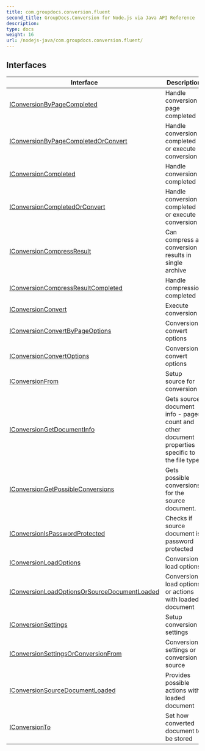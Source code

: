 ```yaml
---
title: com.groupdocs.conversion.fluent
second_title: GroupDocs.Conversion for Node.js via Java API Reference
description: 
type: docs
weight: 16
url: /nodejs-java/com.groupdocs.conversion.fluent/
---
```


## Interfaces

| Interface | Description |
| --- | --- |
| [IConversionByPageCompleted](../com.groupdocs.conversion.fluent/iconversionbypagecompleted) | Handle conversion page completed |
| [IConversionByPageCompletedOrConvert](../com.groupdocs.conversion.fluent/iconversionbypagecompletedorconvert) | Handle conversion completed or execute conversion |
| [IConversionCompleted](../com.groupdocs.conversion.fluent/iconversioncompleted) | Handle conversion completed |
| [IConversionCompletedOrConvert](../com.groupdocs.conversion.fluent/iconversioncompletedorconvert) | Handle conversion completed or execute conversion |
| [IConversionCompressResult](../com.groupdocs.conversion.fluent/iconversioncompressresult) | Can compress all conversion results in single archive |
| [IConversionCompressResultCompleted](../com.groupdocs.conversion.fluent/iconversioncompressresultcompleted) | Handle compression completed |
| [IConversionConvert](../com.groupdocs.conversion.fluent/iconversionconvert) | Execute conversion |
| [IConversionConvertByPageOptions](../com.groupdocs.conversion.fluent/iconversionconvertbypageoptions) | Conversion convert options |
| [IConversionConvertOptions](../com.groupdocs.conversion.fluent/iconversionconvertoptions) | Conversion convert options |
| [IConversionFrom](../com.groupdocs.conversion.fluent/iconversionfrom) | Setup source for conversion |
| [IConversionGetDocumentInfo](../com.groupdocs.conversion.fluent/iconversiongetdocumentinfo) | Gets source document info - pages count and other document properties specific to the file type. |
| [IConversionGetPossibleConversions](../com.groupdocs.conversion.fluent/iconversiongetpossibleconversions) | Gets possible conversions for the source document. |
| [IConversionIsPasswordProtected](../com.groupdocs.conversion.fluent/iconversionispasswordprotected) | Checks if source document is password protected |
| [IConversionLoadOptions](../com.groupdocs.conversion.fluent/iconversionloadoptions) | Conversion load options |
| [IConversionLoadOptionsOrSourceDocumentLoaded](../com.groupdocs.conversion.fluent/iconversionloadoptionsorsourcedocumentloaded) | Conversion load options or actions with loaded document |
| [IConversionSettings](../com.groupdocs.conversion.fluent/iconversionsettings) | Setup conversion settings |
| [IConversionSettingsOrConversionFrom](../com.groupdocs.conversion.fluent/iconversionsettingsorconversionfrom) | Conversion settings or conversion source |
| [IConversionSourceDocumentLoaded](../com.groupdocs.conversion.fluent/iconversionsourcedocumentloaded) | Provides possible actions with loaded document |
| [IConversionTo](../com.groupdocs.conversion.fluent/iconversionto) | Set how converted document to be stored |

